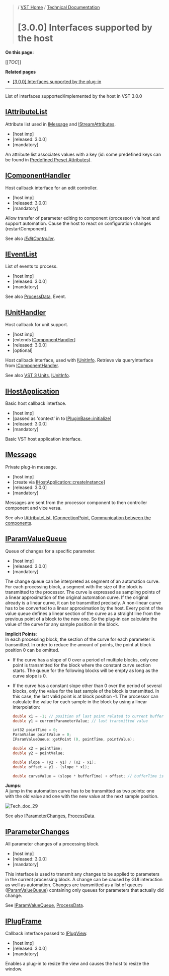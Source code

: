>/ [VST Home](../../../) / [Technical Documentation](../../Index.md)
>
># \[3.0.0\] Interfaces supported by the host

**On this page:**

[[_TOC_]]

**Related pages**

- [\[3.0.0\] Interfaces supported by the plug-in](../3.0.0/Plug+in+Interfaces.md)

---

List of interfaces supported/implemented by the host in VST 3.0.0

## [IAttributeList](https://steinbergmedia.github.io/vst3_doc/vstinterfaces/classSteinberg_1_1Vst_1_1IAttributeList.html)

Attribute list used in [IMessage](https://steinbergmedia.github.io/vst3_doc/vstinterfaces/classSteinberg_1_1Vst_1_1IMessage.html) and [IStreamAttributes](https://steinbergmedia.github.io/vst3_doc/vstinterfaces/classSteinberg_1_1Vst_1_1IStreamAttributes.html).

- \[host imp\]
- \[released: 3.0.0\]
- \[mandatory\]

An attribute list associates values with a key (id: some predefined keys can be found in [Predefined Preset Attributes](https://steinbergmedia.github.io/vst3_doc/vstinterfaces/group__presetAttributes.html)).

## [IComponentHandler](https://steinbergmedia.github.io/vst3_doc/vstinterfaces/classSteinberg_1_1Vst_1_1IComponentHandler.html)

Host callback interface for an edit controller.

- \[host imp\]
- \[released: 3.0.0\]
- \[mandatory\]

Allow transfer of parameter editing to component (processor) via host and support automation. Cause the host to react on configuration changes (restartComponent).

See also *[IEditController](https://steinbergmedia.github.io/vst3_doc/vstinterfaces/classSteinberg_1_1Vst_1_1IEditController.html)*.

## [IEventList](https://steinbergmedia.github.io/vst3_doc/vstinterfaces/classSteinberg_1_1Vst_1_1IEventList.html)

List of events to process.

- \[host imp\]
- \[released: 3.0.0\]
- \[mandatory\]

See also [ProcessData](https://steinbergmedia.github.io/vst3_doc/vstinterfaces/structSteinberg_1_1Vst_1_1ProcessData.html), Event.

## [IUnitHandler](https://steinbergmedia.github.io/vst3_doc/vstinterfaces/classSteinberg_1_1Vst_1_1IUnitHandler.html)

Host callback for unit support.

- \[host imp\]
- [extends [IComponentHandler](https://steinbergmedia.github.io/vst3_doc/vstinterfaces/classSteinberg_1_1Vst_1_1IComponentHandler.html)]
- \[released: 3.0.0\]
- \[optional\]

Host callback interface, used with [IUnitInfo](https://steinbergmedia.github.io/vst3_doc/vstinterfaces/classSteinberg_1_1Vst_1_1IUnitInfo.html). Retrieve via queryInterface from [IComponentHandler](https://steinbergmedia.github.io/vst3_doc/vstinterfaces/classSteinberg_1_1Vst_1_1IComponentHandler.html).

See also [VST 3 Units](../../VST+3+Units/Index.md), [IUnitInfo](https://steinbergmedia.github.io/vst3_doc/vstinterfaces/classSteinberg_1_1Vst_1_1IUnitInfo.html).

## [IHostApplication](https://steinbergmedia.github.io/vst3_doc/vstinterfaces/classSteinberg_1_1Vst_1_1IHostApplication.html)

Basic host callback interface.

- \[host imp\]
- [passed as 'context' in to [IPluginBase::initialize](https://steinbergmedia.github.io/vst3_doc/base/classSteinberg_1_1IPluginBase.html#a3c81be4ff2e7bbb541d3527264f26eed])]
- \[released: 3.0.0\]
- \[mandatory\]

Basic VST host application interface.

## [IMessage](https://steinbergmedia.github.io/vst3_doc/vstinterfaces/classSteinberg_1_1Vst_1_1IMessage.html)

Private plug-in message.

- \[host imp\]
- [create via [IHostApplication::createInstance](https://steinbergmedia.github.io/vst3_doc/vstinterfaces/classSteinberg_1_1Vst_1_1IHostApplication.html#a931e5a2ff8867bd8dfdbae1e42b78106)]
- \[released: 3.0.0\]
- \[mandatory\]

Messages are sent from the processor component to then controller component and vice versa.

See also [IAttributeList](https://steinbergmedia.github.io/vst3_doc/vstinterfaces/classSteinberg_1_1Vst_1_1IAttributeList.html), [IConnectionPoint](https://steinbergmedia.github.io/vst3_doc/vstinterfaces/classSteinberg_1_1Vst_1_1IConnectionPoint.html), [Communication between the components](../../API+Documentation/Index.md#communication-between-the-components).

## [IParamValueQueue](https://steinbergmedia.github.io/vst3_doc/vstinterfaces/classSteinberg_1_1Vst_1_1IParamValueQueue.html)

Queue of changes for a specific parameter.

- \[host imp\]
- \[released: 3.0.0\]
- \[mandatory\]

The change queue can be interpreted as segment of an automation curve. For each processing block, a segment with the size of the block is transmitted to the processor. The curve is expressed as sampling points of a linear approximation of the original automation curve. If the original already is a linear curve, it can be transmitted precisely. A non-linear curve has to be converted to a linear approximation by the host. Every point of the value queue defines a linear section of the curve as a straight line from the previous point of a block to the new one. So the plug-in can calculate the value of the curve for any sample position in the block.

**Implicit Points**:\
In each processing block, the section of the curve for each parameter is transmitted. In order to reduce the amount of points, the point at block position 0 can be omitted.

- If the curve has a slope of 0 over a period of multiple blocks, only one point is transmitted for the block where the constant curve section starts. The queue for the following blocks will be empty as long as the curve slope is 0.
- If the curve has a constant slope other than 0 over the period of several blocks, only the value for the last sample of the block is transmitted. In this case, the last valid point is at block position -1. The processor can calculate the value for each sample in the block by using a linear interpolation:

    ``` c++
    double x1 = -1; // position of last point related to current buffer
    double y1 = currentParameterValue; // last transmitted value

    int32 pointTime = 0;
    ParamValue pointValue = 0;
    IParamValueQueue::getPoint (0, pointTime, pointValue);

    double x2 = pointTime;
    double y2 = pointValue;

    double slope = (y2 - y1) / (x2 - x1);
    double offset = y1 - (slope * x1);
    
    double curveValue = (slope * bufferTime) + offset; // bufferTime is any position in buffer
    ```

**Jumps**:\
A jump in the automation curve has to be transmitted as two points: one with the old value and one with the new value at the next sample position.

![Tech_doc_29](../../../../resources/tech_doc_29.jpg)

See also [IParameterChanges](https://steinbergmedia.github.io/vst3_doc/vstinterfaces/classSteinberg_1_1Vst_1_1IParameterChanges.html), [ProcessData](https://steinbergmedia.github.io/vst3_doc/vstinterfaces/structSteinberg_1_1Vst_1_1ProcessData.html).

## [IParameterChanges](https://steinbergmedia.github.io/vst3_doc/vstinterfaces/classSteinberg_1_1Vst_1_1IParameterChanges.html)

All parameter changes of a processing block.

- \[host imp\]
- \[released: 3.0.0\]
- \[mandatory\]

This interface is used to transmit any changes to be applied to parameters in the current processing block. A change can be caused by GUI interaction as well as automation. Changes are transmitted as a list of queues ([IParamValueQueue](https://steinbergmedia.github.io/vst3_doc/vstinterfaces/classSteinberg_1_1Vst_1_1IParamValueQueue.html)) containing only queues for parameters that actually did change.

See [IParamValueQueue](https://steinbergmedia.github.io/vst3_doc/vstinterfaces/classSteinberg_1_1Vst_1_1IParamValueQueue.html), [ProcessData](https://steinbergmedia.github.io/vst3_doc/vstinterfaces/structSteinberg_1_1Vst_1_1ProcessData.html).

## [IPlugFrame](https://steinbergmedia.github.io/vst3_doc/base/classSteinberg_1_1IPlugFrame.html)

Callback interface passed to [IPlugView](https://steinbergmedia.github.io/vst3_doc/base/classSteinberg_1_1IPlugView.html).

- \[host imp\]
- \[released: 3.0.0\]
- \[mandatory\]

Enables a plug-in to resize the view and causes the host to resize the window.
